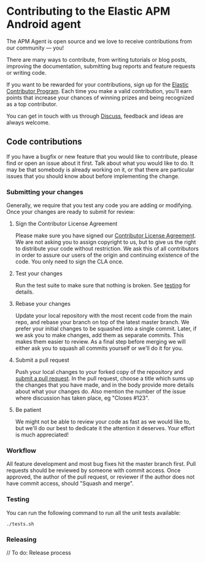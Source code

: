 # Contributing to the Elastic APM Android agent

The APM Agent is open source and we love to receive contributions from our community — you!

There are many ways to contribute, from writing tutorials or blog posts, improving the
documentation, submitting bug reports and feature requests or writing code.

If you want to be rewarded for your contributions, sign up for
the [Elastic Contributor Program](https://www.elastic.co/community/contributor). Each time you make
a valid contribution, you’ll earn points that increase your chances of winning prizes and being
recognized as a top contributor.

You can get in touch with us through [Discuss](https://discuss.elastic.co/c/apm), feedback and ideas
are always welcome.

## Code contributions

If you have a bugfix or new feature that you would like to contribute, please find or open an issue
about it first. Talk about what you would like to do. It may be that somebody is already working on
it, or that there are particular issues that you should know about before implementing the change.

### Submitting your changes

Generally, we require that you test any code you are adding or modifying. Once your changes are
ready to submit for review:

1. Sign the Contributor License Agreement

   Please make sure you have signed
   our [Contributor License Agreement](https://www.elastic.co/contributor-agreement/). We are not
   asking you to assign copyright to us, but to give us the right to distribute your code without
   restriction. We ask this of all contributors in order to assure our users of the origin and
   continuing existence of the code. You only need to sign the CLA once.

2. Test your changes

   Run the test suite to make sure that nothing is broken. See [testing](#testing) for details.

3. Rebase your changes

   Update your local repository with the most recent code from the main repo, and rebase your branch
   on top of the latest master branch. We prefer your initial changes to be squashed into a single
   commit. Later, if we ask you to make changes, add them as separate commits. This makes them
   easier to review. As a final step before merging we will either ask you to squash all commits
   yourself or we'll do it for you.

4. Submit a pull request

   Push your local changes to your forked copy of the repository
   and [submit a pull request](https://help.github.com/articles/using-pull-requests). In the pull
   request, choose a title which sums up the changes that you have made, and in the body provide
   more details about what your changes do. Also mention the number of the issue where discussion
   has taken place, eg "Closes #123".

5. Be patient

   We might not be able to review your code as fast as we would like to, but we'll do our best to
   dedicate it the attention it deserves. Your effort is much appreciated!

### Workflow

All feature development and most bug fixes hit the master branch first. Pull requests should be
reviewed by someone with commit access. Once approved, the author of the pull request, or reviewer
if the author does not have commit access, should "Squash and merge".

### Testing

You can run the following command to run all the unit tests available:

```text
./tests.sh
```

### Releasing

// To do: Release process